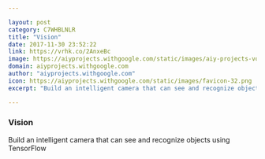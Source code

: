 ```yaml
---

layout: post
category: C7WHBLNLR
title: "Vision"
date: 2017-11-30 23:52:22
link: https://vrhk.co/2AnxeBc
image: https://aiyprojects.withgoogle.com/static/images/aiy-projects-voice/box-and-shadow.png
domain: aiyprojects.withgoogle.com
author: "aiyprojects.withgoogle.com"
icon: https://aiyprojects.withgoogle.com/static/images/favicon-32.png
excerpt: "Build an intelligent camera that can see and recognize objects using TensorFlow"

---
```


### Vision

Build an intelligent camera that can see and recognize objects using TensorFlow